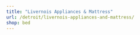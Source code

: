 ```yaml
---
title: "Livernois Appliances & Mattress"
url: /detroit/livernois-appliances-and-mattress/
shop: bed
---
```

